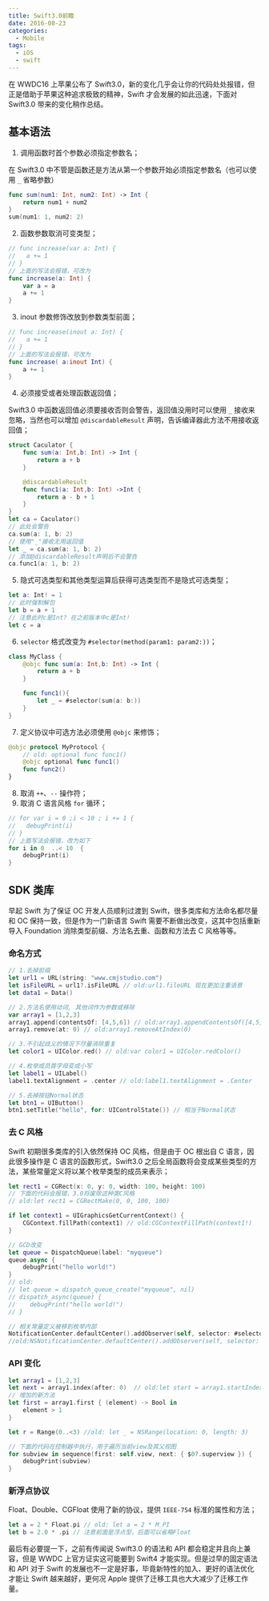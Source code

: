 ```yaml
---
title: Swift3.0前瞻
date: 2016-08-23
categories:
  - Mobile
tags:
  - iOS
  - swift
---
```


在 WWDC16 上苹果公布了 Swift3.0，新的变化几乎会让你的代码处处报错，但正是借助于苹果这种追求极致的精神，Swift 才会发展的如此迅速，下面对 Swift3.0 带来的变化稍作总结。

## 基本语法

1. 调用函数时首个参数必须指定参数名；

在 Swift3.0 中不管是函数还是方法从第一个参数开始必须指定参数名（也可以使用 `_` 省略参数）

```swift
func sum(num1: Int, num2: Int) -> Int {
    return num1 + num2
}
sum(num1: 1, num2: 2)
```

2. 函数参数取消可变类型；

```swift
// func increase(var a: Int) {
//   a += 1
// }
// 上面的写法会报错，可改为
func increase(a: Int) {
    var a = a
    a += 1
}
```

3. inout 参数修饰改放到参数类型前面；

```swift
// func increase(inout a: Int) {
//   a += 1
// }
// 上面的写法会报错，可改为
func increase( a:inout Int) {
    a += 1
}
```

4. 必须接受或者处理函数返回值；

Swift3.0 中函数返回值必须要接收否则会警告，返回值没用时可以使用 `_` 接收来忽略，当然也可以增加 `@discardableResult` 声明，告诉编译器此方法不用接收返回值；

```swift
struct Caculator {
    func sum(a: Int,b: Int) -> Int {
        return a + b
    }

    @discardableResult
    func func1(a: Int,b: Int) ->Int {
        return a - b + 1
    }
}
let ca = Caculator()
// 此处会警告
ca.sum(a: 1, b: 2)
// 使用"_"接收无用返回值
let _ = ca.sum(a: 1, b: 2)
// 添加@discardableResult声明后不会警告
ca.func1(a: 1, b: 2)
```

5. 隐式可选类型和其他类型运算后获得可选类型而不是隐式可选类型；

```swift
let a: Int! = 1
// 此时强制解包
let b = a + 1
// 注意此时c是Int? 在之前版本中c是Int!
let c = a
```

6. `selector` 格式改变为 `#selector(method(param1: param2:))`；

```swift
class MyClass {
    @objc func sum(a: Int,b: Int) -> Int {
        return a + b
    }

    func func1(){
        let _ = #selector(sum(a: b:))
    }
}
```

7. 定义协议中可选方法必须使用 `@objc` 来修饰；

```swift
@objc protocol MyProtocol {
    // old: optional func func1()
    @objc optional func func1()
    func func2()
}
```

8. 取消 `++`、`--` 操作符；
9. 取消 C 语言风格 `for` 循环；

```swift
// for var i = 0 ;i < 10 ; i += 1 {
//   debugPrint(i)
// }
// 上面写法会报错，改为如下
for i in 0  ..< 10  {
    debugPrint(i)
}
```

## SDK 类库

早起 Swift 为了保证 OC 开发人员顺利过渡到 Swift，很多类库和方法命名都尽量和 OC 保持一致，但是作为一门新语言 Swift 需要不断做出改变，这其中包括重新导入 Foundation 消除类型前缀、方法名去重、函数和方法去 C 风格等等。

### 命名方式

```swift
// 1.去掉前缀
let url1 = URL(string: "www.cmjstudio.com")
let isFileURL = url1?.isFileURL // old:url1.fileURL 现在更加注重语意
let data1 = Data()

// 2.方法名使用动词, 其他词作为参数或移除
var array1 = [1,2,3]
array1.append(contentsOf: [4,5,6]) // old:array1.appendContentsOf([4,5,6])
array1.remove(at: 0) // old:array1.removeAtIndex(0)

// 3.不引起歧义的情况下尽量消除重复
let color1 = UIColor.red() // old:var color1 = UIColor.redColor()

// 4.枚举成员首字母变成小写
let label1 = UILabel()
label1.textAlignment = .center // old:label1.textAlignment = .Center

// 5.去掉按钮Normal状态
let btn1 = UIButton()
btn1.setTitle("hello", for: UIControlState()) // 相当于Normal状态
```

### 去 C 风格

Swift 初期很多类库的引入依然保持 OC 风格，但是由于 OC 根出自 C 语言，因此很多操作是 C 语言的函数形式，Swift3.0 之后全局函数将会变成某些类型的方法，某些常量定义将以某个枚举类型的成员来表示；

```swift
let rect1 = CGRect(x: 0, y: 0, width: 100, height: 100)
// 下面的代码会报错，3.0将废除这种类C风格
// old:let rect1 = CGRectMake(0, 0, 100, 100)

if let context1 = UIGraphicsGetCurrentContext() {
    CGContext.fillPath(context1) // old:CGContextFillPath(context1!)
}

// GCD改变
let queue = DispatchQueue(label: "myqueue")
queue.async {
    debugPrint("hello world!")
}
// old:
// let queue = dispatch_queue_create("myqueue", nil)
// dispatch_async(queue) {
//    debugPrint("hello world!")
// }

// 相关常量定义被移到枚举内部
NotificationCenter.defaultCenter().addObserver(self, selector: #selector(userDefaultChange()), name: UserDefaults.didChangeNotification, object: nil)
//old:NSNotificationCenter.defaultCenter().addObserver(self, selector: #selector(userDefaultChange()), name: NSUserDefaultsDidChangeNotification, object: nil)
```

### API 变化

```swift
let array1 = [1,2,3]
let next = array1.index(after: 0)  // old:let start = array1.startIndex let next = start.successor()
// 增加的新方法
let first = array1.first { (element) -> Bool in
    element > 1
}

let r = Range(0..<3) //old: let _ = NSRange(location: 0, length: 3)

// 下面的代码在控制器中执行，用于遍历当前view及其父视图
for subview in sequence(first: self.view, next: { $0?.superview }) {
    debugPrint(subview)
}
```

### 新浮点协议

Float、Double、CGFloat 使用了新的协议，提供 `IEEE-754` 标准的属性和方法；

```swift
let a = 2 * Float.pi // old: let a = 2 * M_PI
let b = 2.0 * .pi // 注意前面是浮点型，后面可以省略Float
```

最后有必要提一下，之前有传闻说 Swift3.0 的语法和 API 都会稳定并且向上兼容，但是 WWDC 上官方证实这可能要到 Swift4 才能实现。但是过早的固定语法和 API 对于 Swift 的发展也不一定是好事，毕竟新特性的加入、更好的语法优化才能让 Swift 越来越好，更何况 Apple 提供了迁移工具也大大减少了迁移工作量。
